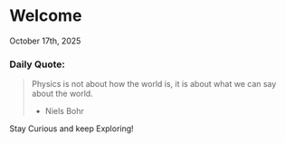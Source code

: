 # Welcome

October 17th, 2025

### Daily Quote:
> Physics is not about how the world is, it is about what we can say about the world.
> 	- Niels Bohr

Stay Curious and keep Exploring!
